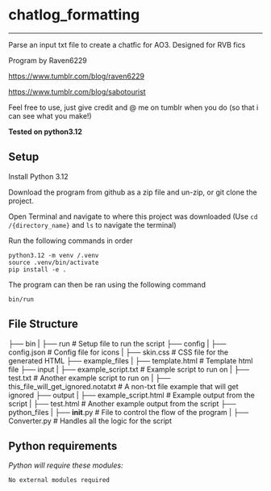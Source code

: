 # chatlog\_formatting

****

Parse an input txt file to create a chatfic for AO3. Designed for RVB fics

Program by Raven6229

https://www.tumblr.com/blog/raven6229

https://www.tumblr.com/blog/sabotourist

Feel free to use, just give credit and @ me on tumblr when you do (so that i can see what you make!)

**Tested on python3.12**

## Setup
Install Python 3.12

Download the program from github as a zip file and un-zip, or git clone the project.

Open Terminal and navigate to where this project was downloaded (Use `cd /{directory_name}` and `ls` to navigate the terminal)

Run the following commands in order
```
python3.12 -m venv /.venv
source .venv/bin/activate
pip install -e .
```
The program can then be ran using the following command
```
bin/run
```

## File Structure
├── bin
|   ├── run                                     # Setup file to run the script
├── config
|   ├── config.json                             # Config file for icons
|   ├── skin.css                                # CSS file for the generated HTML
├── example_files
|   ├── template.html                           # Template html file
├── input
|   ├── example_script.txt                      # Example script to run on
|   ├── test.txt                                # Another example script to run on
|   ├── this_file_will_get_ignored.notatxt      # A non-txt file example that will get ignored
├── output
|   ├── example_script.html                     # Example output from the script
|   ├── test.html                               # Another example output from the script
├── python_files
|   ├── __init__.py                             # File to control the flow of the program
|   ├── Converter.py                            # Handles all the logic for the script

## Python requirements
*Python will require these modules:*

```
No external modules required
```